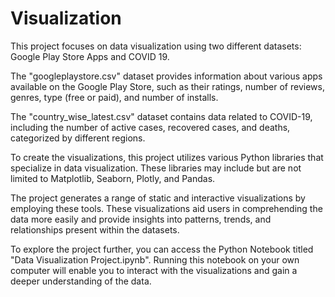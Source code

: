 # Visualization

This project focuses on data visualization using two different datasets: Google Play Store Apps and COVID 19. 

The "googleplaystore.csv" dataset provides information about various apps available on the Google Play Store, such as their ratings, number of reviews, genres, type (free or paid), and number of installs.

The "country_wise_latest.csv" dataset contains data related to COVID-19, including the number of active cases, recovered cases, and deaths, categorized by different regions.

To create the visualizations, this project utilizes various Python libraries that specialize in data visualization. These libraries may include but are not limited to Matplotlib, Seaborn, Plotly, and Pandas.

The project generates a range of static and interactive visualizations by employing these tools. These visualizations aid users in comprehending the data more easily and provide insights into patterns, trends, and relationships present within the datasets.

To explore the project further, you can access the Python Notebook titled "Data Visualization Project.ipynb". Running this notebook on your own computer will enable you to interact with the visualizations and gain a deeper understanding of the data.
